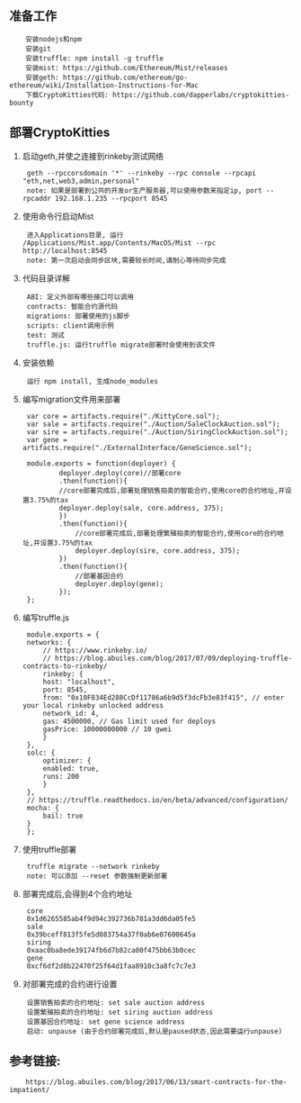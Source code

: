 准备工作
-----
        安装nodejs和npm
        安装git
        安装truffle: npm install -g truffle
        安装mist: https://github.com/Ethereum/Mist/releases
        安装geth: https://github.com/ethereum/go-ethereum/wiki/Installation-Instructions-for-Mac
        下载CryptoKitties代码: https://github.com/dapperlabs/cryptokitties-bounty

部署CryptoKitties
-----
1. 启动geth,并使之连接到rinkeby测试网络

        geth --rpccorsdomain '*' --rinkeby --rpc console --rpcapi "eth,net,web3,admin,personal"
        note: 如果是部署到公共的开发or生产服务器,可以使用参数来指定ip, port --rpcaddr 192.168.1.235 --rpcport 8545

2. 使用命令行启动Mist

        进入Applications目录, 运行 /Applications/Mist.app/Contents/MacOS/Mist --rpc http://localhost:8545
        note: 第一次启动会同步区块,需要较长时间,请耐心等待同步完成

3. 代码目录详解

        ABI: 定义外部有哪些接口可以调用
        contracts: 智能合约源代码
        migrations: 部署使用的js脚步
        scripts: client调用示例
        test: 测试
        truffle.js: 运行truffle migrate部署时会使用到该文件

4. 安装依赖

        运行 npm install, 生成node_modules

5. 编写migration文件用来部署

        var core = artifacts.require("./KittyCore.sol");
        var sale = artifacts.require("./Auction/SaleClockAuction.sol");
        var sire = artifacts.require("./Auction/SiringClockAuction.sol");
        var gene = artifacts.require("./ExternalInterface/GeneScience.sol");

        module.exports = function(deployer) {
                deployer.deploy(core)//部署core
                .then(function(){
                //core部署完成后,部署处理销售拍卖的智能合约,使用core的合约地址,并设置3.75%的tax
                deployer.deploy(sale, core.address, 375);
                })
                .then(function(){
                    //core部署完成后,部署处理繁殖拍卖的智能合约,使用core的合约地址,并设置3.75%的tax
                    deployer.deploy(sire, core.address, 375);
                })
                .then(function(){
                    //部署基因合约
                    deployer.deploy(gene);
                });
        };

6. 编写truffle.js

        module.exports = {
        networks: {
            // https://www.rinkeby.io/
            // https://blog.abuiles.com/blog/2017/07/09/deploying-truffle-contracts-to-rinkeby/
            rinkeby: {
            host: "localhost",
            port: 8545,
            from: "0x10F834Ed288CcDf11786a6b9d5f3dcFb3e83f415", // enter your local rinkeby unlocked address
            network_id: 4,
            gas: 4500000, // Gas limit used for deploys
            gasPrice: 10000000000 // 10 gwei
            }
        },
        solc: {
            optimizer: {
            enabled: true,
            runs: 200
            }
        },
        // https://truffle.readthedocs.io/en/beta/advanced/configuration/
        mocha: {
            bail: true
        }
        };

7. 使用truffle部署

        truffle migrate --network rinkeby
        note: 可以添加 --reset 参数强制更新部署

8. 部署完成后,会得到4个合约地址

        core
        0x1d6265585ab4f9d94c392736b781a3dd6da05fe5
        sale
        0x39bceff813f5fe5d083754a37f0ab6e07600645a
        siring
        0xaac0ba8ede39174fb6d7b82ca00f475bb63b0cec
        gene
        0xcf6df2d8b22470f25f64d1faa8910c3a8fc7c7e3

9. 对部署完成的合约进行设置

        设置销售拍卖的合约地址: set sale auction address
        设置繁殖拍卖的合约地址: set siring auction address
        设置基因合约地址: set gene science address
        启动: unpause (由于合约部署完成后,默认是paused状态,因此需要运行unpause)

参考链接:
-----
        https://blog.abuiles.com/blog/2017/06/13/smart-contracts-for-the-impatient/
